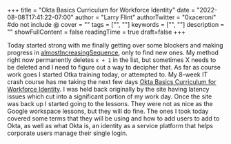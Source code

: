 +++
title = "Okta Basics Curriculum for Workforce Identity"
date = "2022-08-08T17:41:22-07:00"
author = "Larry Flint"
authorTwitter = "0xaceroni" #do not include @
cover = ""
tags = ["", ""]
keywords = ["", ""]
description = ""
showFullContent = false
readingTime = true
draft=false
+++

Today started strong with me finally getting over some blockers and making progress in [almostIncreasingSequence](https://app.codesignal.com/arcade/intro/level-2/2mxbGwLzvkTCKAJMG), only to find new ones. My method right now permanently deletes `x + 1` in the list, but sometimes X needs to be deleted and I need to figure out a way to decipher that. As far as course work goes I started Otka training today, or attempted to. My 8-week IT crash course has me taking the next few days [Okta Basics Curriculum for Workforce Identity](https://www.okta.com/training/okta-basics-curriculum-for-workforce-identity). I was held back originally by the site having latency issues which cut into a significant portion of my work day. Once the site was back up I started going to the lessons. They were not as nice as the Google workspace lessons, but they will do fine. The ones I took today covered some terms that they will be using and how to add users to add to Okta, as well as what Okta is, an identity as a service platform that helps corporate users manage their single login.
